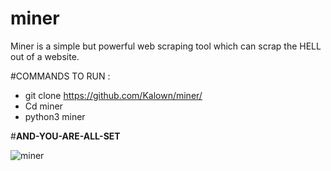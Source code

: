 # miner
Miner is a simple but powerful web scraping tool which can scrap the HELL out of a website.

#COMMANDS TO RUN :

- git clone https://github.com/Kalown/miner/ 
- Cd miner
- python3 miner 


#**AND-YOU-ARE-ALL-SET** 

![miner](https://user-images.githubusercontent.com/86701829/143688918-646b9589-2ebd-4ce3-9458-9f7766d1e993.JPG)
